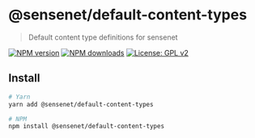# @sensenet/default-content-types

> Default content type definitions for sensenet

[![NPM version](https://img.shields.io/npm/v/@sensenet/default-content-types.svg?style=flat)](https://www.npmjs.com/package/@sensenet/default-content-types)
[![NPM downloads](https://img.shields.io/npm/dt/@sensenet/default-content-types.svg?style=flat)](https://www.npmjs.com/package/@sensenet/default-content-types)
[![License: GPL v2](https://img.shields.io/badge/License-GPL%20v2-blue.svg)](https://www.gnu.org/licenses/old-licenses/gpl-2.0.en.html)

## Install

```bash
# Yarn
yarn add @sensenet/default-content-types

# NPM
npm install @sensenet/default-content-types
```
